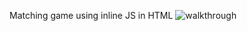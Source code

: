 Matching game using inline JS in HTML
![walkthrough](https://user-images.githubusercontent.com/99822844/162680607-aa39ee79-2dc0-4062-baf5-251d1d933cb9.gif)
